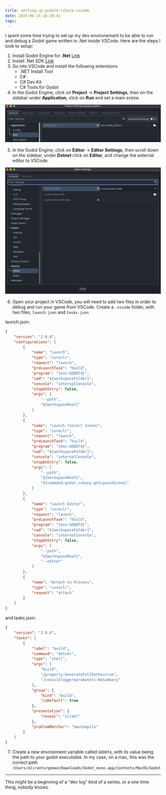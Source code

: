 ```yaml
---
title: setting-up-godot4-csharp-vscode
date: 2024-06-16 16:20:41
tags:
---
```


I spent some time trying to set up my dev environement to be able to run and debug a Godot game written in .Net inside VSCode.
Here are the steps I took to setup:

1. Install Godot Engine for **.Net** [Link](https://godotengine.org/download/macos/)
2. Install .Net SDK [Link](https://dotnet.microsoft.com/en-us/download)
3. Go into VSCode and install the following extensions
    * .NET Install Tool
    * C#
    * C# Dev Kit
    * C# Tools for Godot
4. In the Godot Engine, click on **Project** -> **Project Settings**, then on the sidebar under **Application**, click on **Run** and set a main scene.

![](../setting-up-godot4-csharp-vscode/project_settings.png)

5. In the Godot Engine, click on **Editor** -> **Editor Settings**, then scroll down on the sidebar, under **Dotnet** click on **Editor**, and change the external editor to VSCode.

![](../setting-up-godot4-csharp-vscode/editor_settings.png)

6. Open your project in VSCode, you will need to add two files in order to debug and run your game from VSCode.
Create a `.vscode` folder, with two files, `launch.json` and `tasks.json`

launch.json:

```json
{
    "version": "2.0.0",
    "configurations": [
        {
            "name": "Launch",
            "type": "coreclr",
            "request": "launch",
            "preLaunchTask": "build",
            "program": "{env:GODOT4}",
            "cwd": "${workspaceFolder}",
            "console": "internalConsole",
            "stopAtEntry": false,
            "args": [
                "--path",
                "${workspaceRoot}"
            ]
        },
        {
            "name": "Launch (Select Scene)",
            "type": "coreclr",
            "request": "launch",
            "preLaunchTask": "build",
            "program": "{env:GODOT4}",
            "cwd": "${workspaceFolder}",
            "console": "internalConsole",
            "stopAtEntry": false,
            "args": [
                "--path",
                "${workspaceRoot}",
                "${command:godot.csharp.getLaunchScene}"
            ]
        },
        {
            "name": "Launch Editor",
            "type": "coreclr",
            "request": "launch",
            "preLaunchTask": "build",
            "program": "{env:GODOT4}",
            "cwd": "${workspaceFolder}",
            "console": "internalConsole",
            "stopAtEntry": false,
            "args": [
                "--path",
                "${workspaceRoot}",
                "--editor"
            ]
        },
        {
            "name": "Attach to Process",
            "type": "coreclr",
            "request": "attach"
        }
    ]
}
```

and tasks.json:

```json
{
    "version": "2.0.0",
    "tasks": [
        {
            "label": "build",
            "command": "dotnet",
            "type": "shell",
            "args": [
                "build",
                "/property:GenerateFullPaths=true",
                "/consoleloggerparameters:NoSummary"
            ],
            "group": {
                "kind": "build",
                "isDefault": true
            },
            "presentation": {
                "reveal": "silent"
            },
            "problemMatcher": "$msCompile"
        }
    ]
}
```

7. Create a new environment variable called `GODOT4`, with its value being the path to your godot executable.
In my case, on a mac, this was the correct path `/Users/eliranturgeman/Downloads/Godot_mono.app/Contents/MacOS/Godot`

---

This might be a beginning of a "dev log" kind of a series, or a one time thing, nobody knows.